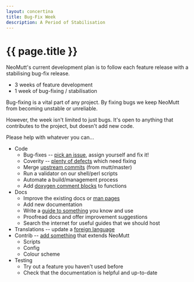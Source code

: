 ```yaml
---
layout: concertina
title: Bug-Fix Week
description: A Period of Stabilisation
---
```


# {{ page.title }}

NeoMutt's current development plan is to follow each feature release with
a stabilising bug-fix release.

* 3 weeks of feature development
* 1 week of bug-fixing / stabilisation

Bug-fixing is a vital part of any project. By fixing bugs we keep NeoMutt from
becoming unstable or unreliable.

However, the week isn't limited to just bugs. It's open to anything that
contributes to the project, but doesn't add new code.

Please help with whatever you can...

* Code
  - Bug-fixes -- [pick an issue][issues], assign yourself and fix it!
  - Coverity -- [plenty of defects][coverity] which need fixing
  - Merge [upstream commits][upstream] (from mutt/master)
  - Run a validator on our shell/perl scripts
  - Automate a build/management process
  - Add [doxygen comment blocks][doxygen] to functions
* Docs
  - Improve the existing docs or [man pages][manuals]
  - Add new documentation
  - Write a [guide to something][contrib] you know and use
  - Proofread docs and offer improvement suggestions
  - Search the internet for useful guides that we should host
* Translations -- update a [foreign language][translate]
* Contrib -- [add something][contrib] that extends NeoMutt
  - Scripts
  - Config
  - Colour scheme
* Testing
  - Try out a feature you haven't used before
  - Check that the documentation is helpful and up-to-date

[contrib]: </contrib.html>
[coverity]: <https://scan.coverity.com/projects/neomutt-neomutt>
[doxygen]: </dev/doxygen>
[issues]: <https://github.com/neomutt/neomutt/issues>
[manuals]: </man.html>
[translate]: </translate.html>
[upstream]: <https://github.com/neomutt/upstream-mutt/tree/master>

